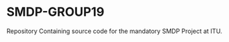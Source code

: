 SMDP-GROUP19
============

Repository Containing source code for the mandatory SMDP Project at ITU.
